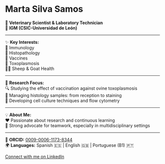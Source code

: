 # Marta Silva Samos

🐾 **Veterinary Scientist & Laboratory Technician**  
🏢 **IGM (CSIC-Universidad de León)**  

---

✨ **Key Interests:**  
🧬 Immunology  
🔬 Histopathology  
💉 Vaccines  
🦠 Toxoplasmosis  
🐑🐐 Sheep & Goat Health  

---

📝 **Research Focus:**  
🔍 Studying the effect of vaccination against ovine toxoplasmosis  
🧪 Managing histology samples: from reception to staining  
🧫 Developing cell culture techniques and flow cytometry  

---

💡 **About Me:**  
❤️ Passionate about research and continuous learning  
🤝 Strong advocate for teamwork, especially in multidisciplinary settings  

---

🔗 **ORCID:** [0009-0006-1173-8344](https://orcid.org/0009-0006-1173-8344)  
🌍 **Languages:** Spanish 🇪🇸 | English 🇬🇧 | Portuguese (B1) 🇵🇹  

[Connect with me on LinkedIn](https://www.linkedin.com/in/marta-silva-samos)